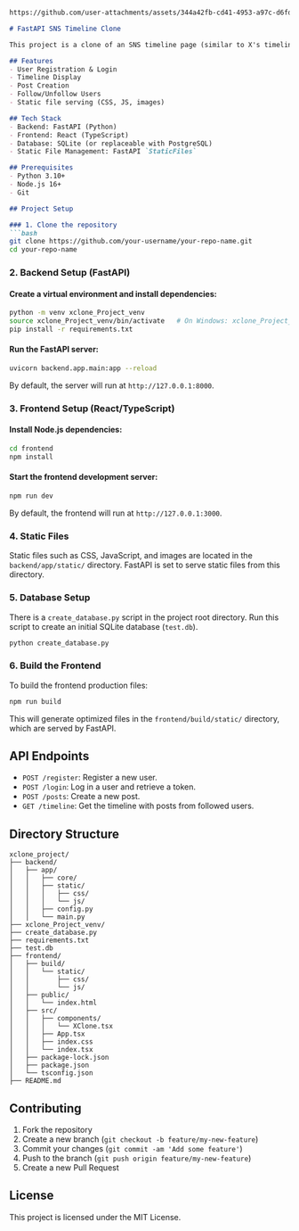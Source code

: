 ﻿```markdown

https://github.com/user-attachments/assets/344a42fb-cd41-4953-a97c-d6fd3b45e881

# FastAPI SNS Timeline Clone

This project is a clone of an SNS timeline page (similar to X's timeline), built with FastAPI for the backend and React/TypeScript for the frontend. It includes features such as user registration, login, post creation, and following functionality.

## Features
- User Registration & Login
- Timeline Display
- Post Creation
- Follow/Unfollow Users
- Static file serving (CSS, JS, images)

## Tech Stack
- Backend: FastAPI (Python)
- Frontend: React (TypeScript)
- Database: SQLite (or replaceable with PostgreSQL)
- Static File Management: FastAPI `StaticFiles`

## Prerequisites
- Python 3.10+
- Node.js 16+
- Git

## Project Setup

### 1. Clone the repository
```bash
git clone https://github.com/your-username/your-repo-name.git
cd your-repo-name
```

### 2. Backend Setup (FastAPI)

#### Create a virtual environment and install dependencies:
```bash
python -m venv xclone_Project_venv
source xclone_Project_venv/bin/activate   # On Windows: xclone_Project_venv\Scripts\activate
pip install -r requirements.txt
```

#### Run the FastAPI server:
```bash
uvicorn backend.app.main:app --reload
```
By default, the server will run at `http://127.0.0.1:8000`.

### 3. Frontend Setup (React/TypeScript)

#### Install Node.js dependencies:
```bash
cd frontend
npm install
```

#### Start the frontend development server:
```bash
npm run dev
```
By default, the frontend will run at `http://127.0.0.1:3000`.

### 4. Static Files

Static files such as CSS, JavaScript, and images are located in the `backend/app/static/` directory. FastAPI is set to serve static files from this directory.

### 5. Database Setup

There is a `create_database.py` script in the project root directory. Run this script to create an initial SQLite database (`test.db`).

```bash
python create_database.py
```

### 6. Build the Frontend

To build the frontend production files:
```bash
npm run build
```
This will generate optimized files in the `frontend/build/static/` directory, which are served by FastAPI.

## API Endpoints

- `POST /register`: Register a new user.
- `POST /login`: Log in a user and retrieve a token.
- `POST /posts`: Create a new post.
- `GET /timeline`: Get the timeline with posts from followed users.

## Directory Structure

```
xclone_project/
├── backend/
│   ├── app/
│   │   ├── core/
│   │   ├── static/
│   │   │   ├── css/
│   │   │   └── js/
│   │   ├── config.py
│   │   └── main.py
├── xclone_Project_venv/
├── create_database.py
├── requirements.txt
├── test.db
├── frontend/
│   ├── build/
│   │   └── static/
│   │       ├── css/
│   │       └── js/
│   ├── public/
│   │   └── index.html
│   ├── src/
│   │   ├── components/
│   │   │   └── XClone.tsx
│   │   ├── App.tsx
│   │   ├── index.css
│   │   └── index.tsx
│   ├── package-lock.json
│   ├── package.json
│   └── tsconfig.json
├── README.md
```

## Contributing

1. Fork the repository
2. Create a new branch (`git checkout -b feature/my-new-feature`)
3. Commit your changes (`git commit -am 'Add some feature'`)
4. Push to the branch (`git push origin feature/my-new-feature`)
5. Create a new Pull Request

## License
This project is licensed under the MIT License.
```

